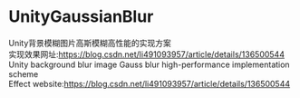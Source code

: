 # UnityGaussianBlur
Unity背景模糊图片高斯模糊高性能的实现方案  
实现效果网址:https://blog.csdn.net/li491093957/article/details/136500544  
Unity background blur image Gauss blur high-performance implementation scheme  
Effect website:https://blog.csdn.net/li491093957/article/details/136500544  
